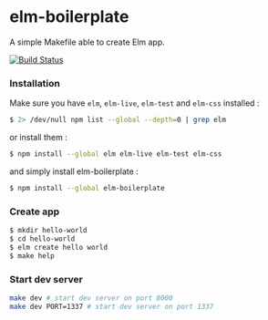 elm-boilerplate
================

A simple Makefile able to create Elm app.

[![Build Status](https://travis-ci.org/guillaumearm/elm-boilerplate.svg?branch=master)](https://travis-ci.org/guillaumearm/elm-boilerplate)

### Installation
Make sure you have `elm`, `elm-live`, `elm-test` and `elm-css` installed :

```bash
$ 2> /dev/null npm list --global --depth=0 | grep elm
```

or install them :

```bash
$ npm install --global elm elm-live elm-test elm-css
```

and simply install elm-boilerplate :
```bash
$ npm install --global elm-boilerplate
```

### Create app
```bash
$ mkdir hello-world
$ cd hello-world
$ elm create hello world
$ make help
```

### Start dev server
```bash
make dev # start dev server on port 8000
make dev PORT=1337 # start dev server on port 1337
```
